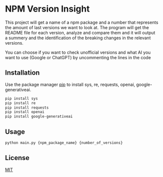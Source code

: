 # NPM Version Insight

This project will get a name of a npm package and a number that represents the amount of last versions we want to look at.
The program will get the README file for each version, analyze and compare them and it will output a summery and the identification of the breaking changes in the relevant versions.

You can choose if you want to check unofficial versions and what AI you want to use (Google or ChatGPT) by uncommenting the lines in the code

## Installation

Use the package manager [pip](https://pip.pypa.io/en/stable/) to install sys, re, requests, openai, google-generativeai.

```bash
pip install sys
pip install re
pip install requests
pip install openai
pip install google-generativeai
```

## Usage
```bash
python main.py {npm_package_name} {number_of_versions}
```

## License

[MIT](https://choosealicense.com/licenses/mit/)

